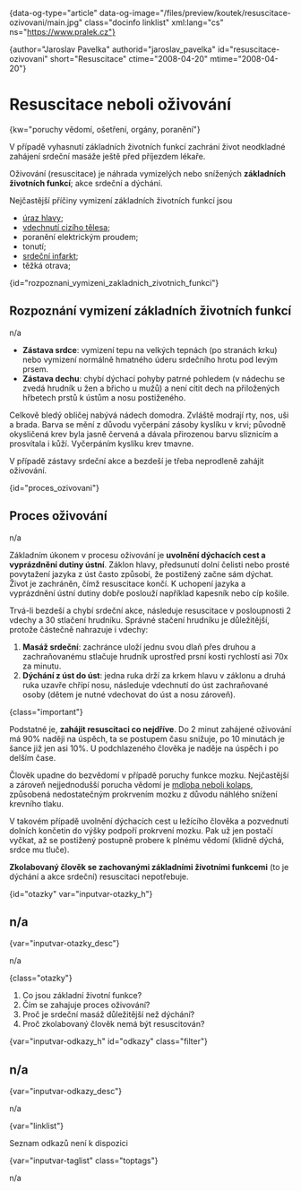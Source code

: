 
{data-og-type="article" data-og-image="/files/preview/koutek/resuscitace-ozivovani/main.jpg" class="docinfo linklist" xml:lang="cs" ns="https://www.pralek.cz"}

{author="Jaroslav Pavelka" authorid="jaroslav_pavelka" id="resuscitace-ozivovani" short="Resuscitace" ctime="2008-04-20" mtime="2008-04-20"}

# Resuscitace neboli oživování

<!-- generated attribute kw by user_udpatekw.sh on 2019-01-10, do not edit -->

{kw="poruchy vědomí, ošetření, orgány, poranění"}

V případě vyhasnutí základních životních funkcí zachrání život neodkladné zahájení srdeční masáže ještě před příjezdem lékaře.

Oživování (resuscitace) je náhrada vymizelých nebo snížených **základních životních funkcí**; akce srdeční a dýchání.

Nejčastější příčiny vymizení základních životních funkcí jsou

  * [úraz hlavy][1];
  * [vdechnutí cizího tělesa][2];
  * poranění elektrickým proudem;
  * tonutí;
  * [srdeční infarkt][3];
  * těžká otrava;

{id="rozpoznani\_vymizeni\_zakladnich\_zivotnich\_funkci"}

## Rozpoznání vymizení základních životních funkcí

n/a

  * **Zástava srdce**: vymizení tepu na velkých tepnách (po stranách krku) nebo vymizení normálně hmatného úderu srdečního hrotu pod levým prsem.
  * **Zástava dechu**: chybí dýchací pohyby patrné pohledem (v nádechu se zvedá hrudník u žen a břicho u mužů) a není cítit dech na přiložených hřbetech prstů k ústům a nosu postiženého.

Celkově bledý obličej nabývá nádech domodra. Zvláště modrají rty, nos, uši a brada. Barva se mění z důvodu vyčerpání zásoby kyslíku v krvi; původně okysličená krev byla jasně červená a dávala přirozenou barvu sliznicím a prosvítala i kůží. Vyčerpáním kyslíku krev tmavne.

V případě zástavy srdeční akce a bezdeší je třeba neprodleně zahájit oživování.

{id="proces_ozivovani"}

## Proces oživování

n/a

Základním úkonem v procesu oživování je **uvolnění dýchacích cest a vyprázdnění dutiny ústní**. Záklon hlavy, předsunutí dolní čelisti nebo prosté povytažení jazyka z úst často způsobí, že postižený začne sám dýchat. Život je zachráněn, čímž resuscitace končí. K uchopení jazyka a vyprázdnění ústní dutiny dobře poslouží například kapesník nebo cíp košile.

Trvá-li bezdeší a chybí srdeční akce, následuje resuscitace v posloupnosti 2 vdechy a 30 stlačení hrudníku. Správné stačení hrudníku je důležitější, protože částečně nahrazuje i vdechy:

  1. **Masáž srdeční**: zachránce uloží jednu svou dlaň přes druhou a zachraňovanému stlačuje hrudník uprostřed prsní kosti rychlostí asi 70x za minutu.
  2. **Dýchání z úst do úst**: jedna ruka drží za krkem hlavu v záklonu a druhá ruka uzavře chřípí nosu, následuje vdechnutí do úst zachraňované osoby (dětem je nutné vdechovat do úst a nosu zároveň).

{class="important"}

Podstatné je, **zahájit resuscitaci co nejdříve**. Do 2 minut zahájené oživování má 90% naději na úspěch, ta se postupem času snižuje, po 10 minutách je šance již jen asi 10%. U podchlazeného člověka je naděje na úspěch i po delším čase.

Člověk upadne do bezvědomí v případě poruchy funkce mozku. Nejčastější a zároveň nejjednodušší porucha vědomí je [mdloba neboli kolaps][4], způsobená nedostatečným prokrvením mozku z důvodu náhlého snížení krevního tlaku.

V takovém případě uvolnění dýchacích cest u ležícího člověka a pozvednutí dolních končetin do výšky podpoří prokrvení mozku. Pak už jen postačí vyčkat, až se postižený postupně probere k plnému vědomí (klidně dýchá, srdce mu tluče).

**Zkolabovaný člověk se zachovanými základními životními funkcemi** (to je dýchání a akce srdeční) resuscitaci nepotřebuje.

{id="otazky" var="inputvar-otazky_h"}

## n/a

{var="inputvar-otazky_desc"}

n/a

{class="otazky"}

  1. Co jsou základní životní funkce?
  2. Čím se zahajuje proces oživování?
  3. Proč je srdeční masáž důležitější než dýchání?
  4. Proč zkolabovaný člověk nemá být resuscitován?

{var="inputvar-odkazy_h" id="odkazy" class="filter"}

## n/a

{var="inputvar-odkazy_desc"}

n/a

{var="linklist"}

Seznam odkazů není k dispozici

{var="inputvar-taglist" class="toptags"}

n/a

 [1]: otres_mozku
 [2]: kasel_a_typy_kasle
 [3]: srdecni_infarkt
 [4]: mdloba_neboli_kolaps

